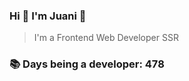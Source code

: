 ### Hi 👋 I&#39;m Juani 🦁

> I&#39;m a Frontend Web Developer SSR

### 📚 Days being a developer: 478
